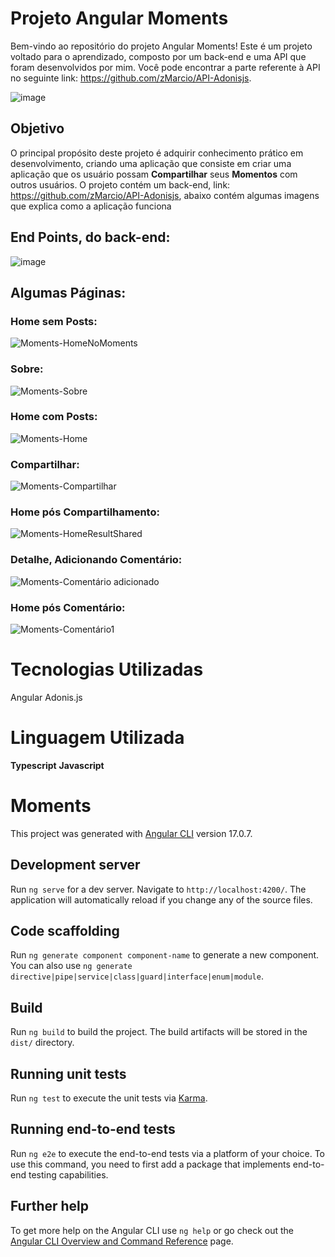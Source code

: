 # Projeto Angular Moments
Bem-vindo ao repositório do projeto Angular Moments! Este é um projeto voltado para o aprendizado, composto por um back-end e uma API que foram desenvolvidos por mim. Você pode encontrar a parte referente à API no seguinte link: https://github.com/zMarcio/API-Adonisjs.

![image](https://github.com/zMarcio/Angular-Moments/assets/113918441/d9d08fb8-f539-42c8-bc5e-5193997450e9)


## Objetivo
O principal propósito deste projeto é adquirir conhecimento prático em desenvolvimento, criando uma aplicação que consiste em criar uma aplicação que os usuário possam **Compartilhar** seus **Momentos** com outros usuários. O projeto contém um back-end, link: https://github.com/zMarcio/API-Adonisjs, abaixo contém algumas imagens que explica como a aplicação funciona 

## End Points, do back-end:
![image](https://github.com/zMarcio/Angular-Moments/assets/113918441/c8a941d7-42f9-4118-b74f-5ea492528cad)

## Algumas Páginas:

### Home sem Posts:
![Moments-HomeNoMoments](https://github.com/zMarcio/Angular-Moments/assets/113918441/90614807-dcbf-4afc-a152-b8c94dcb89a8)

### Sobre:
![Moments-Sobre](https://github.com/zMarcio/Angular-Moments/assets/113918441/193ad88f-313f-4c7c-a666-201ac38b7d45)

### Home com Posts:
![Moments-Home](https://github.com/zMarcio/Angular-Moments/assets/113918441/92c62cb7-d4b3-4df5-aa68-993a35f4066c)

### Compartilhar:
![Moments-Compartilhar](https://github.com/zMarcio/Angular-Moments/assets/113918441/39851d36-93f4-4520-9de5-c6e4f0567a9e)

### Home pós Compartilhamento:
![Moments-HomeResultShared](https://github.com/zMarcio/Angular-Moments/assets/113918441/71bffa66-d8b9-4f66-8fbc-6982d206e845)

### Detalhe, Adicionando Comentário:
![Moments-Comentário adicionado](https://github.com/zMarcio/Angular-Moments/assets/113918441/0f24d1bd-885f-4a82-a87c-01647a700d47)

### Home pós Comentário:
![Moments-Comentário1](https://github.com/zMarcio/Angular-Moments/assets/113918441/21422b23-b5b7-4966-8efc-f2b727827dd3)


# Tecnologias Utilizadas
Angular
Adonis.js

# Linguagem Utilizada
**Typescript**
**Javascript**

# Moments

This project was generated with [Angular CLI](https://github.com/angular/angular-cli) version 17.0.7.

## Development server

Run `ng serve` for a dev server. Navigate to `http://localhost:4200/`. The application will automatically reload if you change any of the source files.

## Code scaffolding

Run `ng generate component component-name` to generate a new component. You can also use `ng generate directive|pipe|service|class|guard|interface|enum|module`.

## Build

Run `ng build` to build the project. The build artifacts will be stored in the `dist/` directory.

## Running unit tests

Run `ng test` to execute the unit tests via [Karma](https://karma-runner.github.io).

## Running end-to-end tests

Run `ng e2e` to execute the end-to-end tests via a platform of your choice. To use this command, you need to first add a package that implements end-to-end testing capabilities.

## Further help

To get more help on the Angular CLI use `ng help` or go check out the [Angular CLI Overview and Command Reference](https://angular.io/cli) page.
